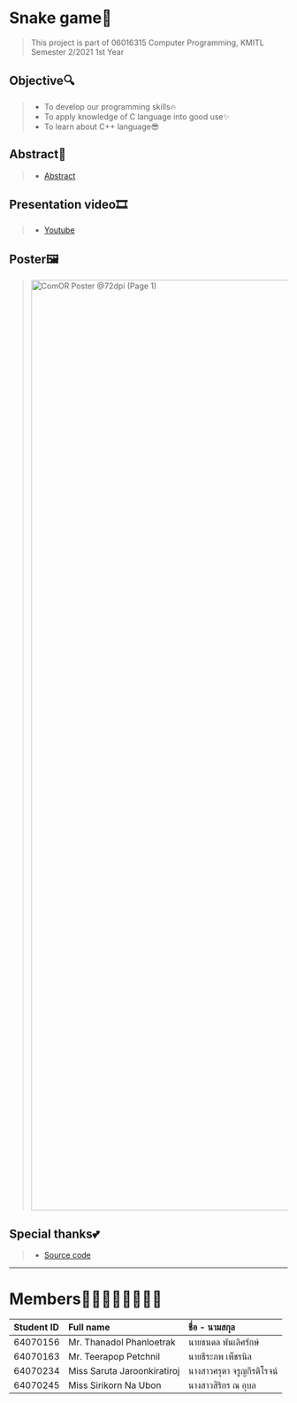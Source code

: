 # Snake game:snake:
> This project is part of 06016315 Computer Programming, KMITL Semester 2/2021 1st Year
## Objective:mag:
> * To develop our programming skills🔥
> * To apply knowledge of C language into good use:sparkles:
> * To learn about C++ language:sunglasses:
## Abstract:page_facing_up:
> * [Abstract](https://docs.google.com/document/d/1N7dn1_y60XxvFgWz14g83KMglwUcxoq071dXkQOUyfU/edit)
## Presentation video🎞️
> * [Youtube](https://youtu.be/4sPse-E0YxQ)
## Poster🖼️
> <img width="1683" alt="ComOR Poster @72dpi (Page 1)" src="https://user-images.githubusercontent.com/88507617/167927123-937a57e2-e47d-43e1-86e7-80f84b27ee99.png">
## Special thanks:two_hearts:
> * [Source code](http://www.mediafire.com/file/fvn30jrh6ateb2v/Snake.c/file)
---
# Members👨‍💻:woman_technologist::man_technologist::woman_technologist:

| Student ID | Full name | ชื่อ - นามสกุล |
| :-------- | :-------- | :-------- |
|   64070156   |   Mr. Thanadol Phanloetrak   |   นายธนดล	พันเลิศรักษ์   |
|   64070163   |   Mr. Teerapop Petchnil   |   นายธีระภพ	เพ็ชรนิล   |
|   64070234   |   Miss Saruta Jaroonkiratiroj   |   นางสาวศรุตา	จรูญกีรติโรจน์   |
|   64070245   |   Miss Sirikorn Na Ubon   |   นางสาวสิริกร 	ณ อุบล   |

